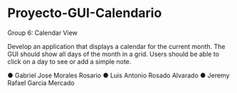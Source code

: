 # Proyecto-GUI-Calendario

Group 6:  Calendar View 

Develop an application that displays a calendar for the current month. The GUI should show all days of the month in a grid. Users should be able to click on a day to see or add a simple note.  

●	Gabriel Jose Morales Rosario 
●	Luis Antonio Rosado Alvarado 
●	Jeremy Rafael Garcia Mercado

